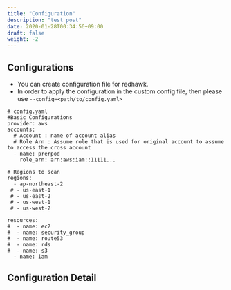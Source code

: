 ```yaml
---
title: "Configuration"
description: "test post"
date: 2020-01-28T00:34:56+09:00
draft: false
weight: -2
---
```


## Configurations
- You can create configuration file for redhawk.
- In order to apply the configuration in the custom config file, then please use `--config=<path/to/config.yaml>`
```
# config.yaml
#Basic Configurations
provider: aws
accounts:
  # Account : name of account alias
  # Role Arn : Assume role that is used for original account to assume to access the cross account
  - name: prerpod
    role_arn: arn:aws:iam::11111...

# Regions to scan
regions:
  - ap-northeast-2
 # - us-east-1
 # - us-east-2
 # - us-west-1
 # - us-west-2

resources:
#  - name: ec2
#  - name: security_group
#  - name: route53
#  - name: rds
#  - name: s3
  - name: iam
```


## Configuration Detail